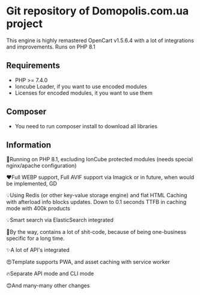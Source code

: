 # Git repository of Domopolis.com.ua project

This engine is highly remastered OpenCart v1.5.6.4 with a lot of integrations and improvements. Runs on PHP 8.1

Requirements
------------

*   PHP >= 7.4.0
*   Ioncube Loader, if you want to use encoded modules
*   Licenses for encoded modules, it you want to use them

Composer
------------

* You need to run composer install to download all libraries


Information
------------

🚀Running on PHP 8.1, excluding IonCube protected modules (needs special nginx/apache configuration)

❤️Full WEBP support, Full AVIF support via Imagick or in future, when would be implemented, GD

💡Using Redis (or other key-value storage engine) and flat HTML Caching with afterload info blocks updates. Down to 0.1 seconds TTFB in caching mode with 400k products

💡Smart search via ElasticSearch integrated

🤣By the way, contains a lot of shit-code, because of being one-business specific for a long time.

✨A lot of API's integrated

😍Template supports PWA, and asset caching with service worker

🔥Separate API mode and CLI mode

😊And many-many other changes

